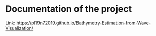 # Documentation of the project

Link: <https://pl19n72019.github.io/Bathymetry-Estimation-from-Wave-Visualization/>
